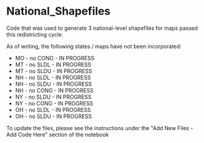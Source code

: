 # National_Shapefiles

Code that was used to generate 3 national-level shapefiles for maps passed this redistricting cycle.

As of writing, the following states / maps have not been incorporated:

- MO - no CONG - IN PROGRESS
- MT - no SLDL - IN PROGRESS
- MT - no SLDU - IN PROGRESS
- NH - no SLDL - IN PROGRESS
- NH - no SLDU - IN PROGRESS
- NH - no CONG - IN PROGRESS
- NY - no SLDU - IN PROGRESS
- NY - no CONG - IN PROGRESS
- OH - no SLDL - IN PROGRESS
- OH - no SLDU - IN PROGRESS

To update the files, please see the instructions under the "Add New Files - Add Code Here" section of the notebook
